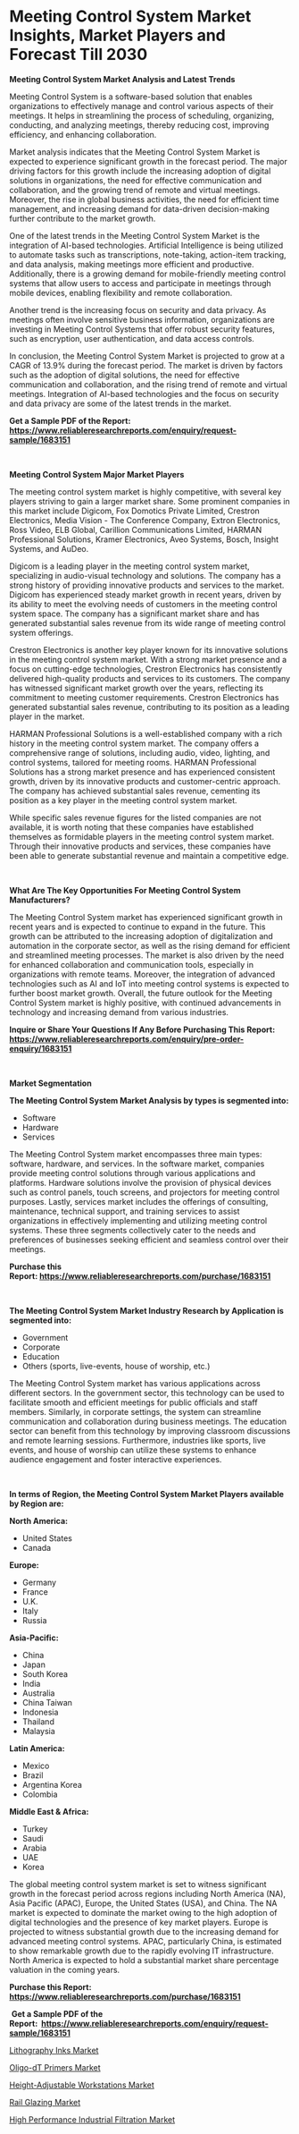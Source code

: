 <p><h1>Meeting Control System Market Insights, Market Players and Forecast Till 2030</h1></p><p><strong>Meeting Control System Market Analysis and Latest Trends</strong></p>
<p><p>Meeting Control System is a software-based solution that enables organizations to effectively manage and control various aspects of their meetings. It helps in streamlining the process of scheduling, organizing, conducting, and analyzing meetings, thereby reducing cost, improving efficiency, and enhancing collaboration.</p><p>Market analysis indicates that the Meeting Control System Market is expected to experience significant growth in the forecast period. The major driving factors for this growth include the increasing adoption of digital solutions in organizations, the need for effective communication and collaboration, and the growing trend of remote and virtual meetings. Moreover, the rise in global business activities, the need for efficient time management, and increasing demand for data-driven decision-making further contribute to the market growth.</p><p>One of the latest trends in the Meeting Control System Market is the integration of AI-based technologies. Artificial Intelligence is being utilized to automate tasks such as transcriptions, note-taking, action-item tracking, and data analysis, making meetings more efficient and productive. Additionally, there is a growing demand for mobile-friendly meeting control systems that allow users to access and participate in meetings through mobile devices, enabling flexibility and remote collaboration.</p><p>Another trend is the increasing focus on security and data privacy. As meetings often involve sensitive business information, organizations are investing in Meeting Control Systems that offer robust security features, such as encryption, user authentication, and data access controls.</p><p>In conclusion, the Meeting Control System Market is projected to grow at a CAGR of 13.9% during the forecast period. The market is driven by factors such as the adoption of digital solutions, the need for effective communication and collaboration, and the rising trend of remote and virtual meetings. Integration of AI-based technologies and the focus on security and data privacy are some of the latest trends in the market.</p></p>
<p><strong>Get a Sample PDF of the Report:&nbsp; <a href="https://www.reliableresearchreports.com/enquiry/request-sample/1683151">https://www.reliableresearchreports.com/enquiry/request-sample/1683151</a></strong></p>
<p>&nbsp;</p>
<p><strong>Meeting Control System Major Market Players</strong></p>
<p><p>The meeting control system market is highly competitive, with several key players striving to gain a larger market share. Some prominent companies in this market include Digicom, Fox Domotics Private Limited, Crestron Electronics, Media Vision - The Conference Company, Extron Electronics, Ross Video, ELB Global, Carillion Communications Limited, HARMAN Professional Solutions, Kramer Electronics, Aveo Systems, Bosch, Insight Systems, and AuDeo.</p><p>Digicom is a leading player in the meeting control system market, specializing in audio-visual technology and solutions. The company has a strong history of providing innovative products and services to the market. Digicom has experienced steady market growth in recent years, driven by its ability to meet the evolving needs of customers in the meeting control system space. The company has a significant market share and has generated substantial sales revenue from its wide range of meeting control system offerings.</p><p>Crestron Electronics is another key player known for its innovative solutions in the meeting control system market. With a strong market presence and a focus on cutting-edge technologies, Crestron Electronics has consistently delivered high-quality products and services to its customers. The company has witnessed significant market growth over the years, reflecting its commitment to meeting customer requirements. Crestron Electronics has generated substantial sales revenue, contributing to its position as a leading player in the market.</p><p>HARMAN Professional Solutions is a well-established company with a rich history in the meeting control system market. The company offers a comprehensive range of solutions, including audio, video, lighting, and control systems, tailored for meeting rooms. HARMAN Professional Solutions has a strong market presence and has experienced consistent growth, driven by its innovative products and customer-centric approach. The company has achieved substantial sales revenue, cementing its position as a key player in the meeting control system market.</p><p>While specific sales revenue figures for the listed companies are not available, it is worth noting that these companies have established themselves as formidable players in the meeting control system market. Through their innovative products and services, these companies have been able to generate substantial revenue and maintain a competitive edge.</p></p>
<p>&nbsp;</p>
<p><strong>What Are The Key Opportunities For Meeting Control System Manufacturers?</strong></p>
<p><p>The Meeting Control System market has experienced significant growth in recent years and is expected to continue to expand in the future. This growth can be attributed to the increasing adoption of digitalization and automation in the corporate sector, as well as the rising demand for efficient and streamlined meeting processes. The market is also driven by the need for enhanced collaboration and communication tools, especially in organizations with remote teams. Moreover, the integration of advanced technologies such as AI and IoT into meeting control systems is expected to further boost market growth. Overall, the future outlook for the Meeting Control System market is highly positive, with continued advancements in technology and increasing demand from various industries.</p></p>
<p><strong>Inquire or Share Your Questions If Any Before Purchasing This Report: <a href="https://www.reliableresearchreports.com/enquiry/pre-order-enquiry/1683151">https://www.reliableresearchreports.com/enquiry/pre-order-enquiry/1683151</a></strong></p>
<p>&nbsp;</p>
<p><strong>Market Segmentation</strong></p>
<p><strong>The Meeting Control System Market Analysis by types is segmented into:</strong></p>
<p><ul><li>Software</li><li>Hardware</li><li>Services</li></ul></p>
<p><p>The Meeting Control System market encompasses three main types: software, hardware, and services. In the software market, companies provide meeting control solutions through various applications and platforms. Hardware solutions involve the provision of physical devices such as control panels, touch screens, and projectors for meeting control purposes. Lastly, services market includes the offerings of consulting, maintenance, technical support, and training services to assist organizations in effectively implementing and utilizing meeting control systems. These three segments collectively cater to the needs and preferences of businesses seeking efficient and seamless control over their meetings.</p></p>
<p><strong>Purchase this Report:&nbsp;<a href="https://www.reliableresearchreports.com/purchase/1683151">https://www.reliableresearchreports.com/purchase/1683151</a></strong></p>
<p>&nbsp;</p>
<p><strong>The Meeting Control System Market Industry Research by Application is segmented into:</strong></p>
<p><ul><li>Government</li><li>Corporate</li><li>Education</li><li>Others (sports, live-events, house of worship, etc.)</li></ul></p>
<p><p>The Meeting Control System market has various applications across different sectors. In the government sector, this technology can be used to facilitate smooth and efficient meetings for public officials and staff members. Similarly, in corporate settings, the system can streamline communication and collaboration during business meetings. The education sector can benefit from this technology by improving classroom discussions and remote learning sessions. Furthermore, industries like sports, live events, and house of worship can utilize these systems to enhance audience engagement and foster interactive experiences.</p></p>
<p>&nbsp;</p>
<p><strong>In terms of Region, the Meeting Control System Market Players available by Region are:</strong></p>
<p>
    <p> <strong> North America: </strong>
        <ul>
            <li>United States</li>
            <li>Canada</li>
        </ul>
        </p> 
    <p> <strong> Europe: </strong>
        <ul>
            <li>Germany</li>
            <li>France</li>
            <li>U.K.</li>
            <li>Italy</li>
            <li>Russia</li>
        </ul>
        </p> 
    <p> <strong> Asia-Pacific: </strong>
        <ul>
            <li>China</li>
            <li>Japan</li>
            <li>South Korea</li>
            <li>India</li>
            <li>Australia</li>
            <li>China Taiwan</li>
            <li>Indonesia</li>
            <li>Thailand</li>
            <li>Malaysia</li>
        </ul>
        </p> 
    <p> <strong> Latin America: </strong>
        <ul>
            <li>Mexico</li>
            <li>Brazil</li>
            <li>Argentina Korea</li>
            <li>Colombia</li>
        </ul>
        </p> 
    <p> <strong> Middle East & Africa: </strong>
        <ul>
            <li>Turkey</li>
            <li>Saudi</li>
            <li>Arabia</li>
            <li>UAE</li>
            <li>Korea</li>
        </ul>
    </p>
    </p>
<p><p>The global meeting control system market is set to witness significant growth in the forecast period across regions including North America (NA), Asia Pacific (APAC), Europe, the United States (USA), and China. The NA market is expected to dominate the market owing to the high adoption of digital technologies and the presence of key market players. Europe is projected to witness substantial growth due to the increasing demand for advanced meeting control systems. APAC, particularly China, is estimated to show remarkable growth due to the rapidly evolving IT infrastructure. North America is expected to hold a substantial market share percentage valuation in the coming years.</p></p>
<p><strong>Purchase this Report: <a href="https://www.reliableresearchreports.com/purchase/1683151">https://www.reliableresearchreports.com/purchase/1683151</a></strong></p>
<p>&nbsp;<strong>Get a Sample PDF of the Report:&nbsp;&nbsp;<a href="https://www.reliableresearchreports.com/enquiry/request-sample/1683151">https://www.reliableresearchreports.com/enquiry/request-sample/1683151</a></strong></p>
<p><strong></strong></p>
<p><p><a href="https://github.com/NorbertYates/Market-Research-Report-List-2/blob/main/lithography-inks-market.md">Lithography Inks Market</a></p><p><a href="https://medium.com/@kellielakin_97357/oligo-dt-primers-market-insight-market-trends-growth-forecasted-from-2023-to-2030-9328d51aa459">Oligo-dT Primers Market</a></p><p><a href="https://medium.com/@juananienow/height-adjustable-workstations-market-analysis-its-cagr-market-segmentation-and-global-industry-bb64933d4860">Height-Adjustable Workstations Market</a></p><p><a href="https://www.linkedin.com/pulse/rail-glazing-market-challenges-opportunities-growth-drivers/">Rail Glazing Market</a></p><p><a href="https://www.linkedin.com/pulse/decoding-high-performance-industrial-filtration-market/">High Performance Industrial Filtration Market</a></p></p>